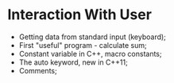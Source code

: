 # Interaction With User
- Getting data from standard input (keyboard);
- First "useful" program - calculate sum;
- Constant variable in C++, macro constants;
- The auto keyword, new in C++11;
- Comments;
